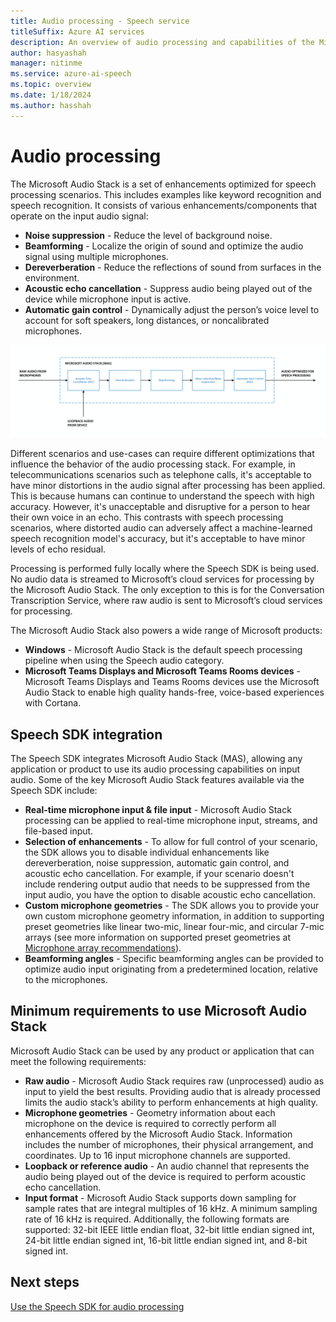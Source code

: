 ```yaml
---
title: Audio processing - Speech service
titleSuffix: Azure AI services
description: An overview of audio processing and capabilities of the Microsoft Audio Stack.
author: hasyashah
manager: nitinme
ms.service: azure-ai-speech
ms.topic: overview
ms.date: 1/18/2024
ms.author: hasshah
---
```


# Audio processing

The Microsoft Audio Stack is a set of enhancements optimized for speech processing scenarios. This includes examples like keyword recognition and speech recognition. It consists of various enhancements/components that operate on the input audio signal:

* **Noise suppression** - Reduce the level of background noise.
* **Beamforming** - Localize the origin of sound and optimize the audio signal using multiple microphones.
* **Dereverberation** - Reduce the reflections of sound from surfaces in the environment.
* **Acoustic echo cancellation** - Suppress audio being played out of the device while microphone input is active.
* **Automatic gain control** - Dynamically adjust the person’s voice level to account for soft speakers, long distances, or noncalibrated microphones.

[ ![Block diagram of Microsoft Audio Stack's enhancements.](media/audio-processing/mas-block-diagram.png) ](media/audio-processing/mas-block-diagram.png#lightbox)

Different scenarios and use-cases can require different optimizations that influence the behavior of the audio processing stack. For example, in telecommunications scenarios such as telephone calls, it's acceptable to have minor distortions in the audio signal after processing has been applied. This is because humans can continue to understand the speech with high accuracy. However, it's unacceptable and disruptive for a person to hear their own voice in an echo. This contrasts with speech processing scenarios, where distorted audio can adversely affect a machine-learned speech recognition model's accuracy, but it's acceptable to have minor levels of echo residual. 

Processing is performed fully locally where the Speech SDK is being used. No audio data is streamed to Microsoft’s cloud services for processing by the Microsoft Audio Stack. The only exception to this is for the Conversation Transcription Service, where raw audio is sent to Microsoft’s cloud services for processing. 

The Microsoft Audio Stack also powers a wide range of Microsoft products:
* **Windows** - Microsoft Audio Stack is the default speech processing pipeline when using the Speech audio category. 
* **Microsoft Teams Displays and Microsoft Teams Rooms devices** - Microsoft Teams Displays and Teams Rooms devices use the Microsoft Audio Stack to enable high quality hands-free, voice-based experiences with Cortana.

## Speech SDK integration

The Speech SDK integrates Microsoft Audio Stack (MAS), allowing any application or product to use its audio processing capabilities on input audio. Some of the key Microsoft Audio Stack features available via the Speech SDK include:
* **Real-time microphone input & file input** - Microsoft Audio Stack processing can be applied to real-time microphone input, streams, and file-based input. 
* **Selection of enhancements** - To allow for full control of your scenario, the SDK allows you to disable individual enhancements like dereverberation, noise suppression, automatic gain control, and acoustic echo cancellation. For example, if your scenario doesn't include rendering output audio that needs to be suppressed from the input audio, you have the option to disable acoustic echo cancellation.
* **Custom microphone geometries** - The SDK allows you to provide your own custom microphone geometry information, in addition to supporting preset geometries like linear two-mic, linear four-mic, and circular 7-mic arrays (see more information on supported preset geometries at [Microphone array recommendations](speech-sdk-microphone.md#microphone-geometry)).
* **Beamforming angles** - Specific beamforming angles can be provided to optimize audio input originating from a predetermined location, relative to the microphones.

## Minimum requirements to use Microsoft Audio Stack

Microsoft Audio Stack can be used by any product or application that can meet the following requirements:
* **Raw audio** - Microsoft Audio Stack requires raw (unprocessed) audio as input to yield the best results. Providing audio that is already processed limits the audio stack’s ability to perform enhancements at high quality.
* **Microphone geometries** - Geometry information about each microphone on the device is required to correctly perform all enhancements offered by the Microsoft Audio Stack. Information includes the number of microphones, their physical arrangement, and coordinates. Up to 16 input microphone channels are supported. 
* **Loopback or reference audio** - An audio channel that represents the audio being played out of the device is required to perform acoustic echo cancellation. 
* **Input format** - Microsoft Audio Stack supports down sampling for sample rates that are integral multiples of 16 kHz. A minimum sampling rate of 16 kHz is required. Additionally, the following formats are supported: 32-bit IEEE little endian float, 32-bit little endian signed int, 24-bit little endian signed int, 16-bit little endian signed int, and 8-bit signed int.

## Next steps
[Use the Speech SDK for audio processing](audio-processing-speech-sdk.md)
